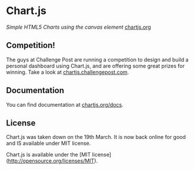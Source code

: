 Chart.js
=======
*Simple HTML5 Charts using the canvas element* [chartjs.org](http://www.chartjs.org)

Competition!
-------
The guys at Challenge Post are running a competition to design and build a personal dashboard using Chart.js, and are offering some great prizes for winning. Take a look at [chartjs.challengepost.com](http://chartjs.challengepost.com/).

Documentation
-------
You can find documentation at [chartjs.org/docs](http://www.chartjs.org/docs).

License
-------
Chart.js was taken down on the 19th March. It is now back online for good and IS available under MIT license.

Chart.js is available under the [MIT license] (http://opensource.org/licenses/MIT).
